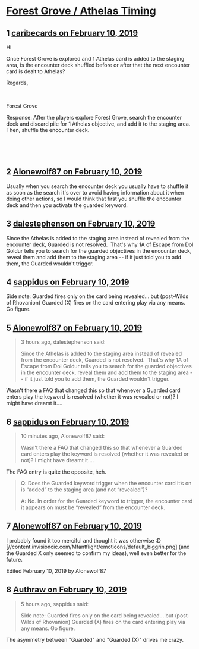 # [Forest Grove / Athelas Timing](https://community.fantasyflightgames.com/topic/290691-forest-grove-athelas-timing/)

## 1 [caribecards on February 10, 2019](https://community.fantasyflightgames.com/topic/290691-forest-grove-athelas-timing/?do=findComment&comment=3619411)

Hi

Once Forest Grove is explored and 1 Athelas card is added to the staging area, is the encounter deck shuffled before or after that the next encounter card is dealt to Athelas?

Regards,

 

Forest Grove

Response: After the players explore Forest Grove, search the encounter deck and discard pile for 1 Athelas objective, and add it to the staging area. Then, shuffle the encounter deck.

 

 

## 2 [Alonewolf87 on February 10, 2019](https://community.fantasyflightgames.com/topic/290691-forest-grove-athelas-timing/?do=findComment&comment=3619510)

Usually when you search the encounter deck you usually have to shuffle it as soon as the search it's over to avoid having information about it when doing other actions, so I would think that first you shuffle the encounter deck and then you activate the guarded keyword.

## 3 [dalestephenson on February 10, 2019](https://community.fantasyflightgames.com/topic/290691-forest-grove-athelas-timing/?do=findComment&comment=3619598)

Since the Athelas is added to the staging area instead of revealed from the encounter deck, Guarded is not resolved.  That's why 1A of Escape from Dol Goldur tells you to search for the guarded objectives in the encounter deck, reveal them and add them to the staging area -- if it just told you to add them, the Guarded wouldn't trigger.

## 4 [sappidus on February 10, 2019](https://community.fantasyflightgames.com/topic/290691-forest-grove-athelas-timing/?do=findComment&comment=3619662)

Side note: Guarded fires only on the card being revealed… but (post-Wilds of Rhovanion) Guarded (X) fires on the card entering play via any means. Go figure.

## 5 [Alonewolf87 on February 10, 2019](https://community.fantasyflightgames.com/topic/290691-forest-grove-athelas-timing/?do=findComment&comment=3619708)

> 3 hours ago, dalestephenson said:
> 
> Since the Athelas is added to the staging area instead of revealed from the encounter deck, Guarded is not resolved.  That's why 1A of Escape from Dol Goldur tells you to search for the guarded objectives in the encounter deck, reveal them and add them to the staging area -- if it just told you to add them, the Guarded wouldn't trigger.

Wasn't there a FAQ that changed this so that whenever a Guarded card enters play the keyword is resolved (whether it was revealed or not)? I might have dreamt it....

## 6 [sappidus on February 10, 2019](https://community.fantasyflightgames.com/topic/290691-forest-grove-athelas-timing/?do=findComment&comment=3619719)

> 10 minutes ago, Alonewolf87 said:
> 
> Wasn't there a FAQ that changed this so that whenever a Guarded card enters play the keyword is resolved (whether it was revealed or not)? I might have dreamt it....

The FAQ entry is quite the opposite, heh.



> Q: Does the Guarded keyword trigger when the encounter card it’s on is “added” to the staging area (and not “revealed”)?
> 
> 
> A: No. In order for the Guarded keyword to trigger, the encounter card it appears on must be “revealed” from the encounter deck.



## 7 [Alonewolf87 on February 10, 2019](https://community.fantasyflightgames.com/topic/290691-forest-grove-athelas-timing/?do=findComment&comment=3619721)

I probably found it too merciful and thought it was otherwise :D [//content.invisioncic.com/Mfantflight/emoticons/default_biggrin.png] (and the Guarded X only seemed to confirm my ideas), well even better for the future.

Edited February 10, 2019 by Alonewolf87

## 8 [Authraw on February 10, 2019](https://community.fantasyflightgames.com/topic/290691-forest-grove-athelas-timing/?do=findComment&comment=3619934)

> 5 hours ago, sappidus said:
> 
> Side note: Guarded fires only on the card being revealed… but (post-Wilds of Rhovanion) Guarded (X) fires on the card entering play via any means. Go figure.

The asymmetry between "Guarded" and "Guarded (X)" drives me crazy.

